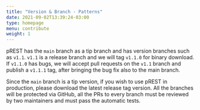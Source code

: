 ```yaml
---
title: "Version & Branch - Patterns"
date: 2021-09-02T13:39:24-03:00
type: homepage
menu: contribute
weight: 1
---
```


pREST has the `main` branch as a tip branch and has version branches such as `v1.1`. `v1.1` is a release branch and we will tag `v1.1.0` for binary download. If `v1.1.0` has bugs, we will accept pull requests on the `v1.1` branch and publish a `v1.1.1` tag, after bringing the bug fix also to the main branch.

Since the `main` branch is a tip version, if you wish to use pREST in production, please download the latest release tag version. All the branches will be protected via GitHub, all the PRs to every branch must be reviewed by two maintainers and must pass the automatic tests.
